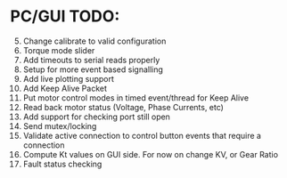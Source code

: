 # PC/GUI TODO:
5.  Change calibrate to valid configuration
6.  Torque mode slider
7.  Add timeouts to serial reads properly
8.  Setup for more event based signalling
9.  Add live plotting support
10. Add Keep Alive Packet
11. Put motor control modes in timed event/thread for Keep Alive
11. Read back motor status (Voltage, Phase Currents, etc)
12. Add support for checking port still open
13. Send mutex/locking
15. Validate active connection to control button events that require a connection
16. Compute Kt values on GUI side.  For now on change KV, or Gear Ratio
17. Fault status checking